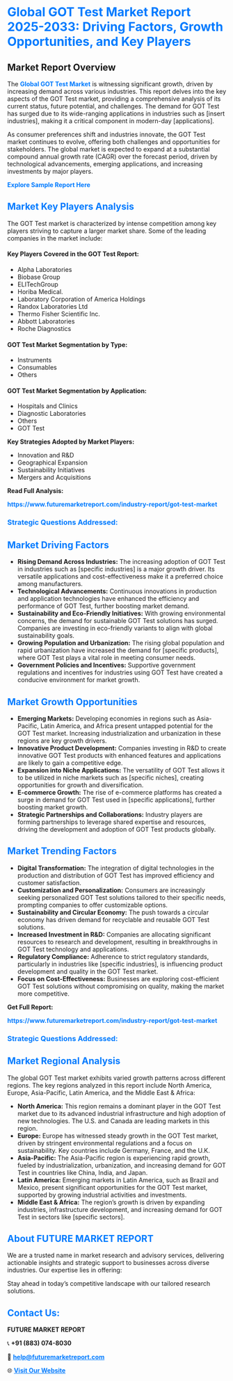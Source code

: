 <h1 style="color: #007BFF;">Global GOT Test Market Report 2025-2033: Driving Factors, Growth Opportunities, and Key Players</h1>

<section id="overview">
<h2>Market Report Overview</h2>
<p>The <a href="https://www.futuremarketreport.com/industry-report/got-test-market" style="color: #007BFF; text-decoration: none;"><strong>Global GOT Test Market</strong></a> is witnessing significant growth, driven by increasing demand across various industries. This report delves into the key aspects of the GOT Test market, providing a comprehensive analysis of its current status, future potential, and challenges. The demand for GOT Test has surged due to its wide-ranging applications in industries such as [insert industries], making it a critical component in modern-day [applications].</p>
<p>As consumer preferences shift and industries innovate, the GOT Test market continues to evolve, offering both challenges and opportunities for stakeholders. The global market is expected to expand at a substantial compound annual growth rate (CAGR) over the forecast period, driven by technological advancements, emerging applications, and increasing investments by major players.</p>
</section>

<section id="overview">
<p><a href="https://www.futuremarketreport.com/request-sample/reportId=127605" style="color: #007BFF; text-decoration: none;"><strong>Explore Sample Report Here</strong></a></p>
</section>

<section id="key-players">
<h2 style="color: #007BFF;">Market Key Players Analysis</h2>
<p>The GOT Test market is characterized by intense competition among key players striving to capture a larger market share. Some of the leading companies in the market include:</p>
<h4>Key Players Covered in the GOT Test Report:</h4>
<ul><li>Alpha Laboratories</li><li>Biobase Group</li><li>ELITechGroup</li><li>Horiba Medical.</li><li>Laboratory Corporation of America Holdings</li><li>Randox Laboratories Ltd</li><li>Thermo Fisher Scientific Inc.</li><li>Abbott Laboratories</li><li>Roche Diagnostics</li></ul>
<h4>GOT Test Market Segmentation by Type:</h4>
<ul><li>Instruments</li><li>Consumables</li><li>Others</li></ul>

<h4>GOT Test Market Segmentation by Application:</h4>
<ul><li>Hospitals and Clinics</li><li>Diagnostic Laboratories</li><li>Others</li><li>GOT Test</li></ul>
<p><strong>Key Strategies Adopted by Market Players:</strong></p>
<ul>
<li>Innovation and R&D</li>
<li>Geographical Expansion</li>
<li>Sustainability Initiatives</li>
<li>Mergers and Acquisitions</li>
</ul>
</section>

<section>
<p><strong>Read Full Analysis: </strong></p><a href="https://www.futuremarketreport.com/industry-report/got-test-market" style="color: #007BFF; text-decoration: none;"><strong>https://www.futuremarketreport.com/industry-report/got-test-market</strong></a>
<h3 style="color: #007BFF;">Strategic Questions Addressed:</h3>
</section>

<section id="driving-factors">
<h2 style="color: #007BFF;">Market Driving Factors</h2>
<ul>
<li><strong>Rising Demand Across Industries:</strong> The increasing adoption of GOT Test in industries such as [specific industries] is a major growth driver. Its versatile applications and cost-effectiveness make it a preferred choice among manufacturers.</li>
<li><strong>Technological Advancements:</strong> Continuous innovations in production and application technologies have enhanced the efficiency and performance of GOT Test, further boosting market demand.</li>
<li><strong>Sustainability and Eco-Friendly Initiatives:</strong> With growing environmental concerns, the demand for sustainable GOT Test solutions has surged. Companies are investing in eco-friendly variants to align with global sustainability goals.</li>
<li><strong>Growing Population and Urbanization:</strong> The rising global population and rapid urbanization have increased the demand for [specific products], where GOT Test plays a vital role in meeting consumer needs.</li>
<li><strong>Government Policies and Incentives:</strong> Supportive government regulations and incentives for industries using GOT Test have created a conducive environment for market growth.</li>
</ul>
</section>

<section id="growth-opportunities">
<h2 style="color: #007BFF;">Market Growth Opportunities</h2>
<ul>
<li><strong>Emerging Markets:</strong> Developing economies in regions such as Asia-Pacific, Latin America, and Africa present untapped potential for the GOT Test market. Increasing industrialization and urbanization in these regions are key growth drivers.</li>
<li><strong>Innovative Product Development:</strong> Companies investing in R&D to create innovative GOT Test products with enhanced features and applications are likely to gain a competitive edge.</li>
<li><strong>Expansion into Niche Applications:</strong> The versatility of GOT Test allows it to be utilized in niche markets such as [specific niches], creating opportunities for growth and diversification.</li>
<li><strong>E-commerce Growth:</strong> The rise of e-commerce platforms has created a surge in demand for GOT Test used in [specific applications], further boosting market growth.</li>
<li><strong>Strategic Partnerships and Collaborations:</strong> Industry players are forming partnerships to leverage shared expertise and resources, driving the development and adoption of GOT Test products globally.</li>
</ul>
</section>

<section id="trending-factors">
<h2 style="color: #007BFF;">Market Trending Factors</h2>
<ul>
<li><strong>Digital Transformation:</strong> The integration of digital technologies in the production and distribution of GOT Test has improved efficiency and customer satisfaction.</li>
<li><strong>Customization and Personalization:</strong> Consumers are increasingly seeking personalized GOT Test solutions tailored to their specific needs, prompting companies to offer customizable options.</li>
<li><strong>Sustainability and Circular Economy:</strong> The push towards a circular economy has driven demand for recyclable and reusable GOT Test solutions.</li>
<li><strong>Increased Investment in R&D:</strong> Companies are allocating significant resources to research and development, resulting in breakthroughs in GOT Test technology and applications.</li>
<li><strong>Regulatory Compliance:</strong> Adherence to strict regulatory standards, particularly in industries like [specific industries], is influencing product development and quality in the GOT Test market.</li>
<li><strong>Focus on Cost-Effectiveness:</strong> Businesses are exploring cost-efficient GOT Test solutions without compromising on quality, making the market more competitive.</li>
</ul>
</section>

<section>
<p><strong>Get Full Report: </strong></p><a href="https://www.futuremarketreport.com/industry-report/got-test-market" style="color: #007BFF; text-decoration: none;"><strong>https://www.futuremarketreport.com/industry-report/got-test-market</strong></a>
<h3 style="color: #007BFF;">Strategic Questions Addressed:</h3>
</section>


<section id="regional-analysis">
<h2 style="color: #007BFF;">Market Regional Analysis</h2>
<p>The global GOT Test market exhibits varied growth patterns across different regions. The key regions analyzed in this report include North America, Europe, Asia-Pacific, Latin America, and the Middle East & Africa:</p>
<ul>
<li><strong>North America:</strong> This region remains a dominant player in the GOT Test market due to its advanced industrial infrastructure and high adoption of new technologies. The U.S. and Canada are leading markets in this region.</li>
<li><strong>Europe:</strong> Europe has witnessed steady growth in the GOT Test market, driven by stringent environmental regulations and a focus on sustainability. Key countries include Germany, France, and the U.K.</li>
<li><strong>Asia-Pacific:</strong> The Asia-Pacific region is experiencing rapid growth, fueled by industrialization, urbanization, and increasing demand for GOT Test in countries like China, India, and Japan.</li>
<li><strong>Latin America:</strong> Emerging markets in Latin America, such as Brazil and Mexico, present significant opportunities for the GOT Test market, supported by growing industrial activities and investments.</li>
<li><strong>Middle East & Africa:</strong> The region’s growth is driven by expanding industries, infrastructure development, and increasing demand for GOT Test in sectors like [specific sectors].</li>
</ul>
</section>

<footer>
<h2 style="color: #007BFF;">About FUTURE MARKET REPORT</h2>
<p>We are a trusted name in market research and advisory services, delivering actionable insights and strategic support to businesses across diverse industries. Our expertise lies in offering:</p>

<p>Stay ahead in today’s competitive landscape with our tailored research solutions.</p>

<h2 style="color: #007BFF;">Contact Us:</h2>
<p><strong>FUTURE MARKET REPORT</strong></p>
<p>📞 <strong>+91 (883) 074-8030</strong></p>
<p>📧 <strong><a href="mailto:help@futuremarketreport.com" style="color: #007BFF;">help@futuremarketreport.com</a></strong></p>
<p>🌐 <strong><a href="https://www.futuremarketreport.com/" style="color: #007BFF;">Visit Our Website</a></strong></p>
</footer>